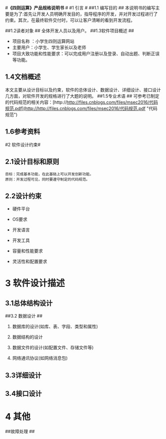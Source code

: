 #**《四则运算》产品规格说明书** #
#1 引言 #
##1.1 编写目的 ##
本说明书的编写主要是为了:首先让开发人员明确开发目的，指导程序的开发，并对开发过程进行了约束。其次，在最终软件交付时，可以让客户清晰的看到开发流程。

##1.2读者对象 ##
全体开发人员以及用户。
##1.3软件项目概述 ##
-  项目名称 ：小学生四则运算网站
-  主要用户：小学生、学生家长以及老师
-  项目大致功能和性能要求：可以完成用户注册以及登录、自动出题、判断正误等功能。
## 1.4文档概述 ##
本文主要从设计目标以及约束，软件的总体设计、数据设计、详细设计、接口设计几方面，对软件开发的规格进行了大题的说明。
##1.5专业术语  ##
可参考已制定的代码规范的相关内容：[http://http://files.cnblogs.com/files/msec2016/代码规范.pdf](http://http://files.cnblogs.com/files/msec2016/代码规范.pdf "代码规范")
## 1.6参考资料 ##


#2 软件设计约束#
## 2.1设计目标和原则 ##
    目标：完成基本功能，在此基础上可以开发创新功能。
    原则：开发过程可见，同时要遵守制定的代码规范。
## 2.2设计约束 ##
    
- 硬件平台

- OS要求

- 开发语言

- 开发工具

- 容量和性能要求

- 灵活性和配置要求

# 3 软件设计描述 #
## 3.1总体结构设计 ##

##3.2 数据设计 ##


1. 数据库的设计(如库、表、字段、类型和属性)

2. 数据结构的设计

3. 数据文件的设计(如配置文件、存储文件等)

4. 网络通讯协议(如网络消息包)

## 3.3详细设计 ##
## 3.4接口设计 ##

# 4 其他 #
##故障处理 ##
